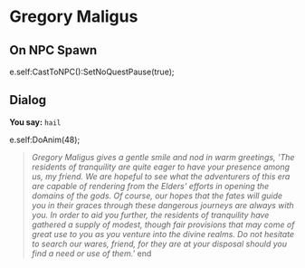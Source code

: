 # Gregory Maligus
## On NPC Spawn

e.self:CastToNPC():SetNoQuestPause(true);
## Dialog

**You say:** `hail`



e.self:DoAnim(48);


>*Gregory Maligus gives a gentle smile and nod in warm greetings, 'The residents of tranquility are quite eager to have your presence among us, my friend. We are hopeful to see what the adventurers of this era are capable of rendering from the Elders' efforts in opening the domains of the gods. Of course, our hopes that the fates will guide you in their graces through these dangerous journeys are always with you. In order to aid you further, the residents of tranquility have gathered a supply of modest, though fair provisions that may come of great use to you as you venture into the divine realms. Do not hesitate to search our wares, friend, for they are at your disposal should you find a need or use of them.'*
end
